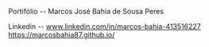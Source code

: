 Portifólio -- Marcos José Bahia de Sousa Peres

Linkedin -- www.linkedin.com/in/marcos-bahia-413516227
https://marcosbahia87.github.io/
